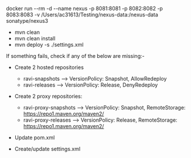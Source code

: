docker run --rm -d --name nexus -p 8081:8081 -p 8082:8082 -p 8083:8083 -v /Users/ac31613/Testing/nexus-data:/nexus-data sonatype/nexus3


* mvn clean
* mvn clean install
* mvn deploy -s ./settings.xml



If something fails, check if any of the below are missing:-
* Create 2 hosted repositories
    * ravi-snapshots —> VersionPolicy: Snapshot, AllowRedeploy
    * ravi-releases  —> VersionPolicy: Release, DenyRedeploy
* Create 2 proxy repositories:
    * ravi-proxy-snapshots —> VersionPolicy: Snapshot, RemoteStorage: https://repo1.maven.org/maven2/
    * ravi-proxy-releases  —> VersionPolicy: Release, RemoteStorage: https://repo1.maven.org/maven2/

* Update pom.xml
* Create/update settings.xml


